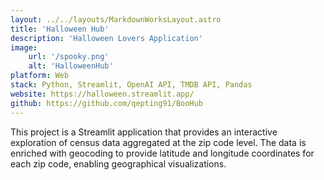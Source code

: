 ```yaml
---
layout: ../../layouts/MarkdownWorksLayout.astro
title: 'Halloween Hub'
description: 'Halloween Lovers Application'
image:
    url: '/spooky.png'
    alt: 'HalloweenHub'
platform: Web
stack: Python, Streamlit, OpenAI API, TMDB API, Pandas
website: https://halloween.streamlit.app/
github: https://github.com/qepting91/BooHub
---
```


This project is a Streamlit application that provides an interactive exploration of census data aggregated at the zip code level. The data is enriched with geocoding to provide latitude and longitude coordinates for each zip code, enabling geographical visualizations.
